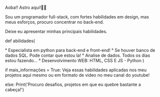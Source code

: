 Aoba!! Astro aqui!👨‍🚀

Sou um programador full-stack, com fortes habilidades em  design, mas meus esforços, procuro concentrar no back-end.

Deixe eu apresentar minhas principais habilidades.

def abilidades(

° Especialista em python para back-end e front-end!
° Se houver banco de dados SQL. Pode contar que estou la!
° Analise de dados. Todos os dias estou fazendo...
° Desenvolvimento WEB: HTML, CSS E JS - Python )

if mais_informações = True:
  Veja essas habilidades aplicadas nos meu projetos aqui mesmo ou em formato de video no meu canal do youtube!

else:
  Print('Procuro desafios, projetos em que eu quebre bastante a cabeça!')


<!---
Programador-Astro/Programador-Astro is a ✨ special ✨ repository because its `README.md` (this file) appears on your GitHub profile.
You can click the Preview link to take a look at your changes.
--->
